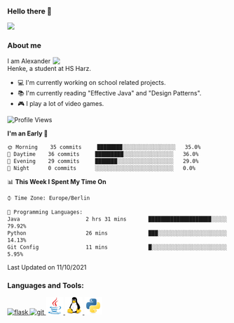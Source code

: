 <h3>Hello there 👋</h3>
<img src='https://media.giphy.com/media/bcKmIWkUMCjVm/giphy.gif' width='200"'>

<h3>About me</h3>

<img align="right" src="https://github-readme-stats.vercel.app/api?username=4l3H3&theme=synthwave" width = 400>

I am Alexander Henke, a student at HS Harz. 
* 💻 I'm currently working on school related projects.
* 📚 I'm currently reading "Effective Java" and "Design Patterns".
* 🎮 I play a lot of video games.

<!--START_SECTION:waka-->
![Profile Views](http://img.shields.io/badge/Profile%20Views-64-blue)

**I'm an Early 🐤** 

```text
🌞 Morning    35 commits     ████████░░░░░░░░░░░░░░░░░   35.0% 
🌆 Daytime    36 commits     █████████░░░░░░░░░░░░░░░░   36.0% 
🌃 Evening    29 commits     ███████░░░░░░░░░░░░░░░░░░   29.0% 
🌙 Night      0 commits      ░░░░░░░░░░░░░░░░░░░░░░░░░   0.0%

```


📊 **This Week I Spent My Time On** 

```text
⌚︎ Time Zone: Europe/Berlin

💬 Programming Languages: 
Java                     2 hrs 31 mins       ████████████████████░░░░░   79.92% 
Python                   26 mins             ███░░░░░░░░░░░░░░░░░░░░░░   14.13% 
Git Config               11 mins             █░░░░░░░░░░░░░░░░░░░░░░░░   5.95%

```


 Last Updated on 11/10/2021
<!--END_SECTION:waka-->

<h3 align="left">Languages and Tools:</h3>
<p align="left"> <a href="https://flask.palletsprojects.com/" target="_blank"> <img src="https://www.vectorlogo.zone/logos/pocoo_flask/pocoo_flask-icon.svg" alt="flask" width="40" height="40"/> </a> <a href="https://git-scm.com/" target="_blank"> <img src="https://www.vectorlogo.zone/logos/git-scm/git-scm-icon.svg" alt="git" width="40" height="40"/> </a> <a href="https://www.java.com" target="_blank"> <img src="https://raw.githubusercontent.com/devicons/devicon/master/icons/java/java-original.svg" alt="java" width="40" height="40"/> </a> <a href="https://www.linux.org/" target="_blank"> <img src="https://raw.githubusercontent.com/devicons/devicon/master/icons/linux/linux-original.svg" alt="linux" width="40" height="40"/> </a> <a href="https://www.python.org" target="_blank"> <img src="https://raw.githubusercontent.com/devicons/devicon/master/icons/python/python-original.svg" alt="python" width="40" height="40"/> </a> </p>




